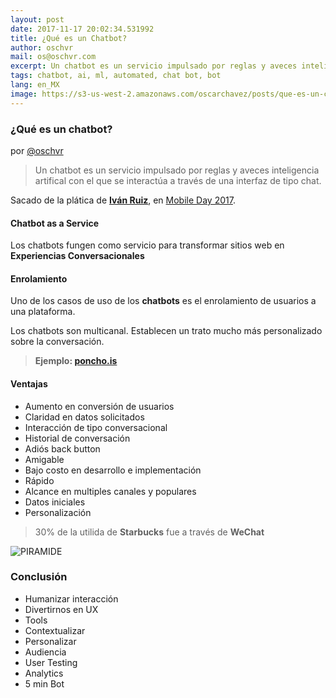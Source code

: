 ```yaml
---
layout: post
date: 2017-11-17 20:02:34.531992
title: ¿Qué es un Chatbot?
author: oschvr
mail: os@oschvr.com
excerpt: Un chatbot es un servicio impulsado por reglas y aveces inteligencia artifical con el que se interactúa a través de una interfaz de tipo chat.
tags: chatbot, ai, ml, automated, chat bot, bot
lang: en_MX
image: https://s3-us-west-2.amazonaws.com/oscarchavez/posts/que-es-un-chatbot/images/large/1-RD1s9xBIvd_ycJUnX12Tyw_2x.png
---
```


### ¿Qué es un chatbot?

por [@oschvr](http://twitter.com/oschvr)

> Un chatbot es un servicio impulsado por reglas y aveces inteligencia artifical con el que se interactúa a través de una interfaz de tipo chat.

Sacado de la plática de **[Iván Ruiz](https://www.linkedin.com/in/ivanruizs/)**, en [Mobile Day 2017](https://sg.com.mx/mobileday/agenda/).

#### Chatbot as a Service

Los chatbots fungen como servicio para transformar sitios web en **Experiencias Conversacionales**

#### Enrolamiento

Uno de los casos de uso de los **chatbots** es el enrolamiento de usuarios a una plataforma.

Los chatbots son multicanal. Establecen un trato mucho más personalizado sobre la conversación.

> **Ejemplo: [poncho.is](https://poncho.is/)**

#### Ventajas

- Aumento en conversión de usuarios
- Claridad en datos solicitados
- Interacción de tipo conversacional
- Historial de conversación
- Adiós back button
- Amigable
- Bajo costo en desarrollo e implementación
- Rápido
- Alcance en multiples canales y populares
- Datos iniciales
- Personalización

> 30% de la utilida de **Starbucks** fue a través de **WeChat**

![PIRAMIDE](https://oschvr.com/static/oscarchavez/img/chatbots/piramide.jpg)

### Conclusión

- Humanizar interacción
- Divertirnos en UX
- Tools
- Contextualizar
- Personalizar
- Audiencia
- User Testing
- Analytics
- 5 min Bot
